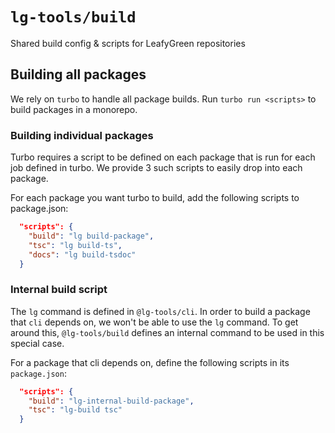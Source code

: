 # `lg-tools/build`

Shared build config & scripts for LeafyGreen repositories

## Building all packages

We rely on `turbo` to handle all package builds. Run `turbo run <scripts>` to build packages in a monorepo.

### Building individual packages

Turbo requires a script to be defined on each package that is run for each job defined in turbo. We provide 3 such scripts to easily drop into each package.

For each package you want turbo to build, add the following scripts to package.json:

```json
  "scripts": {
    "build": "lg build-package",
    "tsc": "lg build-ts",
    "docs": "lg build-tsdoc"
  }
```

### Internal build script

The `lg` command is defined in `@lg-tools/cli`. In order to build a package that `cli` depends on, we won't be able to use the `lg` command.
To get around this, `@lg-tools/build` defines an internal command to be used in this special case.

For a package that cli depends on, define the following scripts in its `package.json`:

```json
  "scripts": {
    "build": "lg-internal-build-package",
    "tsc": "lg-build tsc"
  }
```
